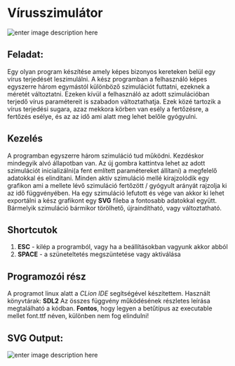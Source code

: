 # Vírusszimulátor
![enter image description here](https://github.com/steflergabor/Virusszimulator/blob/main/img/program.png)
## Feladat:
Egy olyan program készítése amely képes bizonyos kereteken belül egy vírus terjedését leszimulálni.
A kész programban a felhasználó képes egyszerre három egymástól különböző szimulációt futtatni, ezeknek a méretét változtatni.
Ezeken kívül a felhasználó az adott szimulációban terjedő vírus paramétereit is szabadon változtathatja. Ezek közé tartozik a vírus terjedési sugara, azaz mekkora körben van esély a fertőzésre, a fertőzés esélye, és az az idő ami alatt meg lehet belőle gyógyulni.
## Kezelés
A programban egyszerre három szimuláció tud működni. Kezdéskor mindegyik alvó állapotban van. Az új gombra kattintva lehet az adott szimulációt inicializálni(a fent említett paramétereket állítani) a megfelelő adatokkal és elindítani.
Minden aktív szimuláció mellé kirajzolódik egy grafikon ami a mellete lévő szimuláció fertőzött / gyógyult arányát rajzolja ki az idő függvényében. Ha egy szimuláció lefutott és vége van akkor ki lehet exportálni a kész grafikont egy **SVG** fileba a fontosabb adatokkal együtt. Bármelyik szimuláció bármikor törölhető, újraindítható, vagy változtatható.
## Shortcutok
1. **ESC** - kilép a programból, vagy ha a beállításokban vagyunk akkor abból
2. **SPACE** - a szüneteltetés megszüntetése vagy aktiválása
## Programozói rész
A programot linux alatt a *CLion IDE* segítségével készítettem. Használt könyvtárak: **SDL2**
Az összes függvény működésének részletes leírása megtalálható a kódban.
**Fontos**, hogy legyen a betűtípus az executable mellet font.ttf néven, különben nem fog elindulni!
## SVG Output:
![enter image description here](https://github.com/steflergabor/Virusszimulator/blob/main/img/szim_0_x0.svg)
